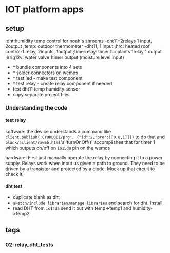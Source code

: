 # IOT platform apps
## setup
;dht:humidity temp control for noah's shrooms -dht11+2relays 1 input, 2output
;temp: outdoor thermometer -dht11, 1 input
;hrc: heated roof control-1 relay, 2inputs, 1output
;timerrelay: timer for plants 1relay 1 output
;irrig12v: water valve 1timer output (moisture level input)

* ^ bundle components into 4 sets
* ^ solder connectors on wemos
* ^ test led - make test component
* ^ test relay - create relay component if needed
* test dht11 temp humidity sensor
* copy separate project files

### Understanding the code 
#### test relay
software: the device understands a command like 
`client.publish('CYURD001/prg', {"id":2,"pro":[[0,0,1]]})` 
to do that and `blank/aclient/rawSb.html`'s 'turnOnOff()' accomplishes that for timer 1 which outputs on/off on `io15d8` pin on the wemos

hardware: First just manually operate the relay by connecting it to a power supply. Relays work when input us given a path to ground. They need to be driven by a transistor and protected by a diode. Mock up that circuit to check it. 
#### dht test
* duplicate blank as dht
* `sketch/include libraries/manage libraries` and search for dht. Install.
* read DHT from `io14d5` send it out with temp->temp1 and humidity->temp2

## tags
### 02-relay_dht_tests

